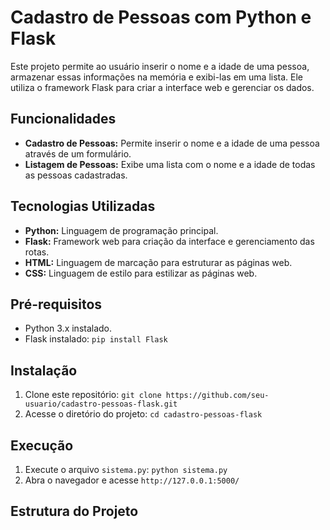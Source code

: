 
# Cadastro de Pessoas com Python e Flask 

Este projeto permite ao usuário inserir o nome e a idade de uma pessoa, armazenar essas informações na memória e exibi-las em uma lista. Ele utiliza o framework Flask para criar a interface web e gerenciar os dados.

## Funcionalidades

* **Cadastro de Pessoas:** Permite inserir o nome e a idade de uma pessoa através de um formulário.
* **Listagem de Pessoas:** Exibe uma lista com o nome e a idade de todas as pessoas cadastradas.

## Tecnologias Utilizadas

* **Python:** Linguagem de programação principal.
* **Flask:** Framework web para criação da interface e gerenciamento das rotas.
* **HTML:** Linguagem de marcação para estruturar as páginas web.
* **CSS:** Linguagem de estilo para estilizar as páginas web.

## Pré-requisitos

* Python 3.x instalado.
* Flask instalado: `pip install Flask`

## Instalação

1. Clone este repositório: `git clone https://github.com/seu-usuario/cadastro-pessoas-flask.git`
2. Acesse o diretório do projeto: `cd cadastro-pessoas-flask`

## Execução

1. Execute o arquivo `sistema.py`: `python sistema.py`
2. Abra o navegador e acesse `http://127.0.0.1:5000/`

## Estrutura do Projeto

